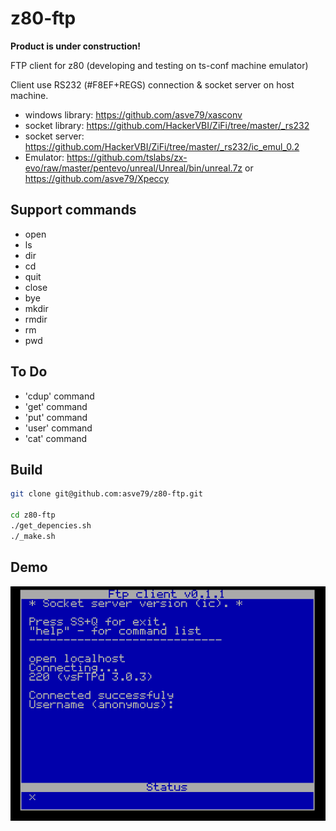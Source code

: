 # z80-ftp

**Product is under construction!**

FTP client for z80 (developing and testing on ts-conf machine emulator)

Client use RS232 (#F8EF+REGS) connection & socket server on host machine.

* windows library: https://github.com/asve79/xasconv
* socket library: https://github.com/HackerVBI/ZiFi/tree/master/_rs232
* socket server: https://github.com/HackerVBI/ZiFi/tree/master/_rs232/ic_emul_0.2
* Emulator: https://github.com/tslabs/zx-evo/raw/master/pentevo/unreal/Unreal/bin/unreal.7z or https://github.com/asve79/Xpeccy

## Support commands
* open
* ls
* dir
* cd
* quit
* close
* bye
* mkdir <directory>
* rmdir <directory>
* rm <filename>
* pwd

## To Do
* 'cdup' command
* 'get' command
* 'put' command
* 'user' command
* 'cat' command

## Build
```bash
git clone git@github.com:asve79/z80-ftp.git

cd z80-ftp
./get_depencies.sh
./_make.sh
```
## Demo
![Demo](https://github.com/asve79/z80-ftp/blob/master/demo/ftp-client-demo.gif)
